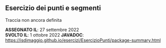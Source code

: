 ## Esercizio dei punti e segmenti

Traccia non ancora definita

**ASSEGNATO IL**: 27 settembre 2022   
**SVOLTO IL**: 1 ottobre 2022
**JAVADOC**: https://isdimaggio.github.io/esercizi/EsercizioPunti/package-summary.html